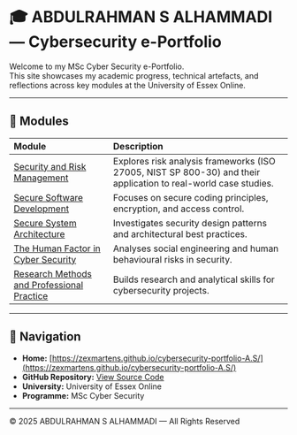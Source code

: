# 🎓 ABDULRAHMAN S ALHAMMADI — Cybersecurity e-Portfolio

Welcome to my MSc Cyber Security e-Portfolio.  
This site showcases my academic progress, technical artefacts, and reflections across key modules at the University of Essex Online.

---

## 📘 Modules

| Module | Description |
|:--|:--|
| [Security and Risk Management](modules/Security-and-Risk-Management/overview.md) | Explores risk analysis frameworks (ISO 27005, NIST SP 800-30) and their application to real-world case studies. |
| [Secure Software Development](modules/Secure-Software-Development/overview.md) | Focuses on secure coding principles, encryption, and access control. |
| [Secure System Architecture](modules/Secure-System-Architecture/overview.md) | Investigates security design patterns and architectural best practices. |
| [The Human Factor in Cyber Security](modules/The-Human-Factor/overview.md) | Analyses social engineering and human behavioural risks in security. |
| [Research Methods and Professional Practice](modules/Research-Methods-and-Professional-Practice/overview.md) | Builds research and analytical skills for cybersecurity projects. |

---

## 🧭 Navigation

- **Home:** [https://zexmartens.github.io/cybersecurity-portfolio-A.S/](https://zexmartens.github.io/cybersecurity-portfolio-A.S/)
- **GitHub Repository:** [View Source Code](https://github.com/zexmartens/cybersecurity-portfolio-A.S)
- **University:** University of Essex Online  
- **Programme:** MSc Cyber Security  

---

© 2025 ABDULRAHMAN S ALHAMMADI — All Rights Reserved
